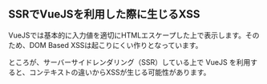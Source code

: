 ## SSRでVueJSを利用した際に生じるXSS

VueJSでは基本的に入力値を適切にHTMLエスケープした上で表示します。そのため、DOM Based XSSは起こりにくい作りとなっています。  

ところが、サーバーサイドレンダリング（SSR）している上で VueJS を利用すると、コンテキストの違いからXSSが生じる可能性があります。
